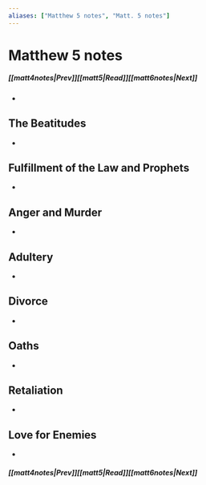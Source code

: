```yaml
---
aliases: ["Matthew 5 notes", "Matt. 5 notes"]
---
```

# Matthew 5 notes
##### <span class=arrow-left></span>[[matt4notes|Prev]]<span class=navigation-separator></span>[[matt5|Read]]<span class=navigation-separator></span>[[matt6notes|Next]]<span class=arrow-right></span>
- 
## The Beatitudes
- 
## Fulfillment of the Law and Prophets
- 
## Anger and Murder
- 
## Adultery
- 
## Divorce
- 
## Oaths
- 
## Retaliation
- 
## Love for Enemies
- 
##### <span class=arrow-left></span>[[matt4notes|Prev]]<span class=navigation-separator></span>[[matt5|Read]]<span class=navigation-separator></span>[[matt6notes|Next]]<span class=arrow-right></span>